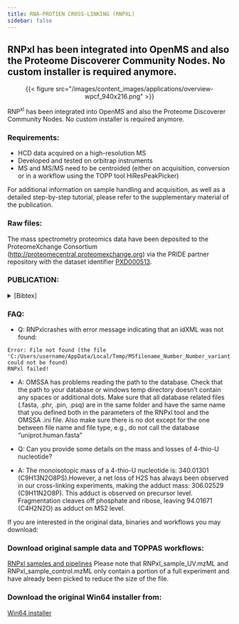 ```yaml
---
title: RNA-PROTIEN CROSS-LINKING (RNPXL)
sidebar: false
---
```


## RNPxl has been integrated into OpenMS and also the Proteome Discoverer Community Nodes. No custom installer is required anymore.

<center>{{< figure src="/images/content_images/applications/overview-wpcf_940x216.png" >}}</center>

RNP<sup>xl</sup> has been integrated into OpenMS and also the Proteome Discoverer Community Nodes. No custom installer is required anymore.

### Requirements:

- HCD data acquired on a high-resolution MS
- Developed and tested on orbitrap instruments
- MS and MS/MS need to be centroided (either on acquisition, conversion or in a workflow using the TOPP tool HiResPeakPicker)

For additional information on sample handling and acquisition, as well as a detailed step-by-step tutorial, please refer to the supplementary material of the publication.

### Raw files:

The mass spectrometry proteomics data have been deposited to the ProteomeXchange Consortium (http://proteomecentral.proteomexchange.org) via the PRIDE partner repository with the dataset identifier [PXD000513](https://www.ebi.ac.uk/pride/archive/projects/PXD000513).

### PUBLICATION:

<details>
<summary>[Bibtex]</summary>
<pre><code>@article{kramer2014photo,
title={Photo-cross-linking and high-resolution mass spectrometry
 for assignment of RNA-binding sites in RNA-binding proteins},
author={Kramer, Katharina and Sachsenberg, Timo and Beckmann, Benedikt M and Qamar, Saadia and Boon,
 Kum-Loong and Hentze, Matthias W and Kohlbacher, Oliver and Urlaub, Henning},
journal={Nature methods},
volume={11},
number={10},
pages={1064--1070},
year={2014},
publisher={Nature Publishing Group}
}
</code></pre>
</details>

### FAQ:

- Q: RNPxlcrashes with error message indicating that an idXML was not found:

```
Error: File not found (the file 'C:/Users/username/AppData/Local/Temp/MSfilename_Number_Number_variant.idXML' could not be found)
RNPxl failed!
```

- A: OMSSA has problems reading the path to the database. Check that the path to your database or windows temp directory doesn’t contain any spaces or additional dots. Make sure that all database related files (.fasta, .phr, .pin, .psq) are in the same folder and have the same name that you defined both in the parameters of the RNPxl tool and the OMSSA .ini file. Also make sure there is no dot except for the one between file name and file type, e.g., do not call the database “uniprot.human.fasta”

- Q: Can you provide some details on the mass and losses of 4-thio-U nucleotide?

- A: The monoisotopic mass of a 4-thio-U nucleotide is: 340.01301 (C9H13N2O8PS).However, a net loss of H2S has always been observed in our cross-linking experiments, making the adduct mass: 306.02529 (C9H11N2O8P). This adduct is observed on precursor level. Fragmentation cleaves off phosphate and ribose, leaving 94.01671 (C4H2N2O) as adduct on MS2 level.

If you are interested in the original data, binaries and workflows you may download:

### Download original sample data and TOPPAS workflows:

[RNPxl samples and pipelines](https://sourceforge.net/projects/open-ms/files/Papers/RNPxl/)
Please note that RNPxl_sample_UV.mzML and RNPxl_sample_control.mzML only contain a portion of a full experiment and have already been picked to reduce the size of the file.

### Download the original Win64 installer from:
[Win64 installer](http://sourceforge.net/projects/open-ms/files/OpenMS/OpenMS-1.11/)